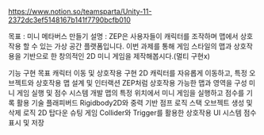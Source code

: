 https://www.notion.so/teamsparta/Unity-11-2372dc3ef5148167b141f7790bcfb010

목표 : 미니 메타버스 만들기 설명 : ZEP은 사용자들이 캐릭터를 조작하며 맵에서 상호작용 할 수 있는 가상 공간 플랫폼입니다. 이번 과제를 통해 게임 스타일의 맵과 상호작용을 기반으로 한 창의적인 2D 미니 게임을 제작해봅시다.(멀티 구현x)

기능 구현 목표
캐릭터 이동 및 상호작용 구현
2D 캐릭터를 자유롭게 이동하고, 특정 오브젝트와 상호작용
맵 설계 및 인터랙션
ZEP처럼 상호작용 가능한 맵과 영역을 구성
미니 게임 실행 및 점수 시스템 개발
맵의 특정 위치에서 미니 게임을 실행하고 점수를 기록
활용 기술
플래피버드
Rigidbody2D와 중력 기반 점프 로직
스택
오브젝트 생성 및 삭제 로직
2D 탑다운 슈팅 게임
Collider와 Trigger를 활용한 상호작용
UI 시스템
점수 표시 및 저장
